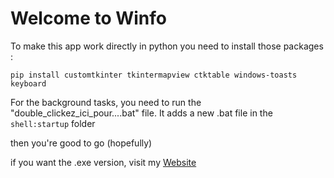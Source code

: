 # Welcome to Winfo

To make this app work directly in python you need to install those packages :

`pip install customtkinter tkintermapview ctktable windows-toasts keyboard`


For the background tasks, you need to run the "double_clickez_ici_pour....bat" file.
It adds a new .bat file in the `shell:startup` folder


then you're good to go (hopefully)



if you want the .exe version, visit my [Website](https://louse-proud-raven.ngrok-free.app)
